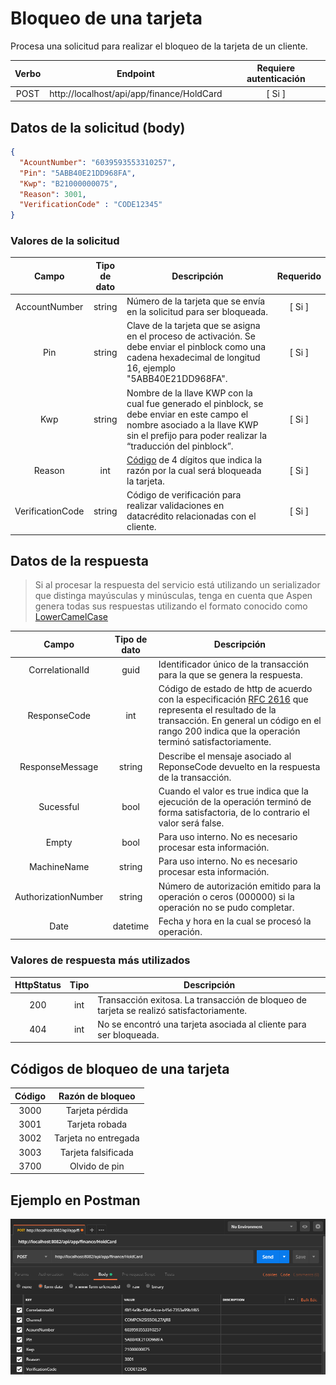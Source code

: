 # Bloqueo de una tarjeta

Procesa una solicitud para realizar el bloqueo de la tarjeta de un cliente.

| Verbo | Endpoint                                      | Requiere autenticación |
| :---: | --------------------------------------------- | :--------------------: |
| POST  | http://localhost/api/app/finance/HoldCard |          [ Si ]        |

[^Segmentos de URL]: La información entre corchetes en la URL se denomina segmentos de URL y aplican solo para algunas operaciones. Cuando aparezcan en un ejemplo, deben ser reemplazados por sus valores correspondientes omitiendo los corchetes. Por ejemplo, sin en la URL de ejemplo apareciera http://localhost/api/operation/value/{value}, para establecer el valor de  `value` en la solicitud a la cadena `abc`, la URL final se vería de la siguiente forma: http://localhost/api/operation/value/abc 

## Datos de la solicitud (body)

```json
{
  "AcountNumber": "6039593553310257",
  "Pin": "5ABB40E21DD968FA",
  "Kwp": "B21000000075",
  "Reason": 3001,
  "VerificationCode" : "CODE12345"
}
```

### Valores de la solicitud

Campo | Tipo de dato| Descripción | Requerido
:---: | :--------:| ------------ | :-----:
AccountNumber | string | Número de la tarjeta que se envía en la solicitud para ser bloqueada. | [ Si ]
Pin | string | Clave de la tarjeta que se asigna en el proceso de activación. Se debe enviar el pinblock como una cadena hexadecimal de longitud 16, ejemplo "5ABB40E21DD968FA". | [ Si ]
Kwp | string | Nombre de la llave KWP con la cual fue generado el pinblock, se debe enviar en este campo el nombre asociado a la llave KWP sin el prefijo para poder realizar la “traducción del pinblock”. | [ Si ]
Reason | int | [Código](#Códigos-de-bloqueo-de-una-tarjeta) de 4 dígitos que indica la razón por la cual será bloqueada la tarjeta. | [ Si ]
VerificationCode | string | Código de verificación para realizar validaciones en datacrédito relacionadas con el cliente. | [ Si ] 

## Datos de la respuesta

> Si al procesar la respuesta del servicio está utilizando un serializador que distinga mayúsculas y minúsculas, tenga en cuenta que Aspen genera todas sus respuestas utilizando el formato conocido como [LowerCamelCase](https://en.wikipedia.org/wiki/Camel_case)


Campo | Tipo de dato | Descripción | 
:---: | :--------: | ------------ |
CorrelationalId | guid |Identificador único de la transacción para la que se genera la respuesta.| 
ResponseCode | int| Código de estado de http de acuerdo con la especificación [RFC 2616](https://www.w3.org/Protocols/rfc2616/rfc2616-sec10.html) que representa el resultado de la transacción. En general un código en el rango 200 indica que la operación terminó satisfactoriamente.
ResponseMessage | string | Describe el mensaje asociado al ReponseCode devuelto en la respuesta de la transacción.
Sucessful | bool | Cuando el valor es true indica que la ejecución de la operación terminó de forma satisfactoria, de lo contrario el valor será false.
Empty | bool | Para uso interno. No es necesario procesar esta información.
MachineName | string | Para uso interno. No es necesario procesar esta información.
AuthorizationNumber | string | Número de autorización emitido para la operación o ceros (000000) si la operación no se pudo completar.
Date | datetime | Fecha y hora en la cual se procesó la operación.

### Valores de respuesta más utilizados

HttpStatus | Tipo | Descripción
:---: | :--------: | ------------
200 | int | Transacción exitosa. La transacción de bloqueo de tarjeta se realizó satisfactoriamente. 
404 | int | No se encontró una tarjeta asociada al cliente para ser bloqueada.

## Códigos de bloqueo de una tarjeta
Código | Razón de bloqueo
:----: | :---------------: |
3000 | Tarjeta pérdida |
3001 | Tarjeta robada |
3002 | Tarjeta no entregada |
3003 | Tarjeta falsificada |
3700 | Olvido de pin |

## Ejemplo en Postman

![POSTMAN](Perform-HoldCard.png)
